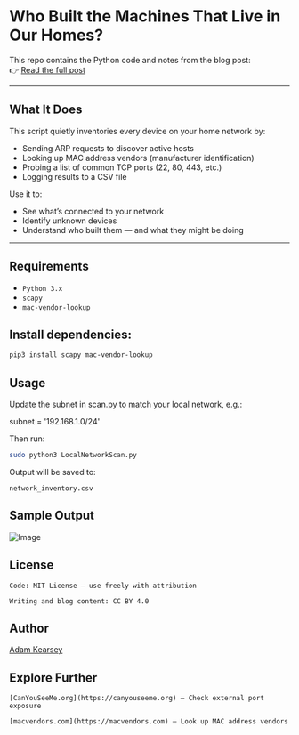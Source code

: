 # Who Built the Machines That Live in Our Homes?

This repo contains the Python code and notes from the blog post:  
👉 [Read the full post](https://adamkearsey.com/2025-05-12-Scan_Home_Network/)

---

##  What It Does

This script quietly inventories every device on your home network by:
- Sending ARP requests to discover active hosts
- Looking up MAC address vendors (manufacturer identification)
- Probing a list of common TCP ports (22, 80, 443, etc.)
- Logging results to a CSV file

Use it to:
- See what’s connected to your network
- Identify unknown devices
- Understand who built them — and what they might be doing

---

## Requirements

- `Python 3.x`
- `scapy`
- `mac-vendor-lookup`

## Install dependencies:

```bash
pip3 install scapy mac-vendor-lookup
```
## Usage

Update the subnet in scan.py to match your local network, e.g.:

subnet = '192.168.1.0/24'

Then run:
```bash
sudo python3 LocalNetworkScan.py
```
Output will be saved to:

`network_inventory.csv`

## Sample Output

![Image](https://github.com/user-attachments/assets/7bce8e29-3845-4549-81ce-163306a14797)


## License

    Code: MIT License – use freely with attribution

    Writing and blog content: CC BY 4.0

## Author

[Adam Kearsey](https://adamkearsey.com)

## Explore Further

    [CanYouSeeMe.org](https://canyouseeme.org) – Check external port exposure

    [macvendors.com](https://macvendors.com) – Look up MAC address vendors
